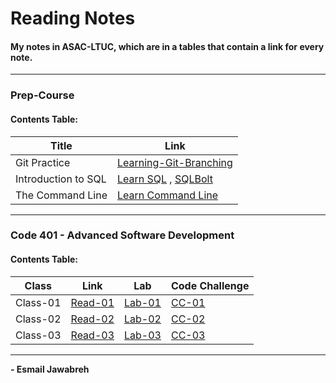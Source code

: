 # Reading Notes
#### My notes in ASAC-LTUC, which are in a tables that contain a link for every note.

---

### Prep-Course
#### Contents Table:

| Title               | Link                                                                                                    |
| ----------------    | ----------------------------------------------------                                                    |
| Git Practice        | [Learning-Git-Branching](https://github.com/Esmail-Jawabreh/Learning-Git-Branching#42-juggling-commits) |
| Introduction to SQL | [Learn SQL](https://github.com/Esmail-Jawabreh/reading-notes/blob/main/PrepCourse/sql.MD) , [SQLBolt](https://github.com/Esmail-Jawabreh/SQL-Bolt)|
| The Command Line    | [Learn Command Line](https://github.com/Esmail-Jawabreh/reading-notes/blob/main/PrepCourse/Terminal.MD) |

---

### Code 401 - Advanced Software Development
#### Contents Table:

|   Class                |     Link                                                                                                | Lab                                                     | Code Challenge                                                                                           | 
| ----------------       | ----------------------------------------------------                                                    | -----                                                   | -----                                                                                                    |
|       Class-01         | [Read-01](https://github.com/Esmail-Jawabreh/reading-notes/blob/main/Read%20Classes/Read-Class-01.md)   | [Lab-01](https://github.com/Esmail-Jawabreh/snakes-cafe) | [CC-01](https://github.com/Esmail-Jawabreh/data-structures-and-algorithms/tree/main/reverseArray)       |
|       Class-02         | [Read-02](https://github.com/Esmail-Jawabreh/reading-notes/blob/main/Read%20Classes/Read-Class-02.md)   | [Lab-02](https://github.com/Esmail-Jawabreh/math-series) | [CC-02](https://github.com/Esmail-Jawabreh/data-structures-and-algorithms/tree/main/array-insert-shift) |
|       Class-03         | [Read-03](https://github.com/Esmail-Jawabreh/reading-notes/blob/main/Read%20Classes/Read-Class-03.md)   | [Lab-03]()                                               | [CC-03]()                                                                                               |

--- 

**- Esmail Jawabreh**